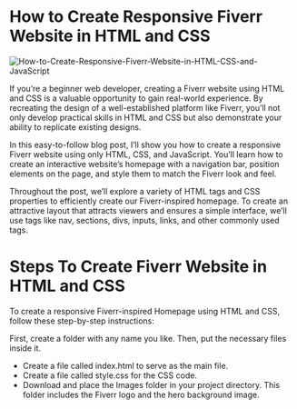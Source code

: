 # How to Create Responsive Fiverr Website in HTML and CSS #

![How-to-Create-Responsive-Fiverr-Website-in-HTML-CSS-and-JavaScript](https://github.com/whowalkingupme/Fiverr-Website-HTML-and-CSS/assets/46256884/28c4492a-94b6-4409-8534-13678e0c46c9)

If you’re a beginner web developer, creating a Fiverr website using HTML and CSS is a valuable opportunity to gain real-world experience. By recreating the design of a well-established platform like Fiverr, you’ll not only develop practical skills in HTML and CSS but also demonstrate your ability to replicate existing designs.

In this easy-to-follow blog post, I’ll show you how to create a responsive Fiverr website using only HTML, CSS, and JavaScript. You’ll learn how to create an interactive website’s homepage with a navigation bar, position elements on the page, and style them to match the Fiverr look and feel.

Throughout the post, we’ll explore a variety of HTML tags and CSS properties to efficiently create our Fiverr-inspired homepage. To create an attractive layout that attracts viewers and ensures a simple interface, we’ll use tags like nav, sections, divs, inputs, links, and other commonly used tags.

# Steps To Create Fiverr Website in HTML and CSS #
To create a responsive Fiverr-inspired Homepage using HTML and CSS, follow these step-by-step instructions:

First, create a folder with any name you like. Then, put the necessary files inside it.
* Create a file called index.html to serve as the main file.
* Create a file called style.css for the CSS code.
* Download and place the Images folder in your project directory. This folder includes the Fiverr logo and the hero background image.

